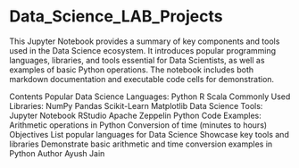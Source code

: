 # Data_Science_LAB_Projects
This Jupyter Notebook provides a summary of key components and tools used in the Data Science ecosystem. It introduces popular programming languages, libraries, and tools essential for Data Scientists, as well as examples of basic Python operations. The notebook includes both markdown documentation and executable code cells for demonstration.

Contents
Popular Data Science Languages:
Python
R
Scala
Commonly Used Libraries:
NumPy
Pandas
Scikit-Learn
Matplotlib
Data Science Tools:
Jupyter Notebook
RStudio
Apache Zeppelin
Python Code Examples:
Arithmetic operations in Python
Conversion of time (minutes to hours)
Objectives
List popular languages for Data Science
Showcase key tools and libraries
Demonstrate basic arithmetic and time conversion examples in Python
Author
Ayush Jain

